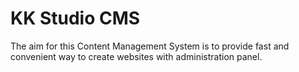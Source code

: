 KK Studio CMS
===
The aim for this Content Management System is to provide fast and convenient way to create websites with administration panel. 


